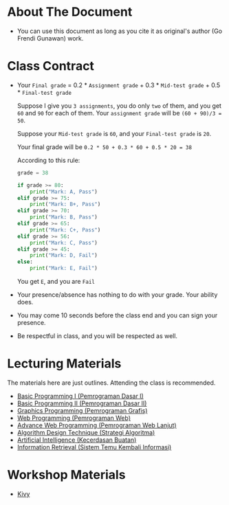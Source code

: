 # About The Document

* You can use this document as long as you cite it as original's author (Go Frendi Gunawan) work.

# Class Contract

* Your `Final grade` = 0.2 * `Assignment grade` + 0.3 * `Mid-test grade` + 0.5 * `Final-test grade`

    Suppose I give you `3 assignments`, you do only `two` of them, and you get `60` and `90` for each of them.
    Your `assignment grade` will be `(60 + 90)/3 = 50`.

    Suppose your `Mid-test grade` is `60`, and your `Final-test grade` is `20`.

    Your final grade will be `0.2 * 50 + 0.3 * 60 + 0.5 * 20 = 38`

    According to this rule:

    ```python
    grade = 38

    if grade >= 80:
        print("Mark: A, Pass")
    elif grade >= 75:
        print("Mark: B+, Pass")
    elif grade >= 70:
        print("Mark: B, Pass")
    elif grade >= 65:
        print("Mark: C+, Pass")
    elif grade >= 56:
        print("Mark: C, Pass")
    elif grade >= 45:
        print("Mark: D, Fail")
    else:
        print("Mark: E, Fail")
    ```

    You get `E`, and you are `Fail`

* Your presence/absence has nothing to do with your grade. Your ability does.
* You may come 10 seconds before the class end and you can sign your presence.
* Be respectful in class, and you will be respected as well.


# Lecturing Materials

The materials here are just outlines. Attending the class is recommended.

* [Basic Programming I (Pemrograman Dasar I)](http://nbviewer.ipython.org/github/goFrendiAsgard/kuliah/tree/master/pd1/pd1.ipynb)
* [Basic Programming II (Pemrograman Dasar II)](http://nbviewer.ipython.org/github/goFrendiAsgard/kuliah/tree/master/pd2/pd2.ipynb)
* [Graphics Programming (Pemrograman Grafis)](http://nbviewer.ipython.org/github/goFrendiAsgard/kuliah/tree/master/pemrograman_grafis/pemrograman_grafis.ipynb)
* [Web Programming (Pemrograman Web)](http://nbviewer.ipython.org/github/goFrendiAsgard/kuliah/tree/master/pemrograman_web/pemrograman_web.ipynb)   
* [Advance Web Programming (Pemrograman Web Lanjut)](http://nbviewer.ipython.org/github/goFrendiAsgard/kuliah/tree/master/pemrograman_web_lanjut/pemrograman_web_lanjut.ipynb)   
* [Algorithm Design Technique (Strategi Algoritma)](http://nbviewer.ipython.org/github/goFrendiAsgard/kuliah/tree/master/strategi_algoritma/strategi_algoritma.ipynb)
* [Artificial Intelligence (Kecerdasan Buatan)](http://nbviewer.ipython.org/github/goFrendiAsgard/kuliah/tree/master/kecerdasan_buatan/kecerdasan_buatan.ipynb)
* [Information Retrieval (Sistem Temu Kembali Informasi)](http://nbviewer.ipython.org/github/goFrendiAsgard/kuliah/tree/master/information_retrieval/information_retrieval.ipynb)

# Workshop Materials

* [Kivy](http://nbviewer.ipython.org/github/goFrendiAsgard/kuliah/tree/master/kivy_workshop/kivy_workshop.ipynb)
